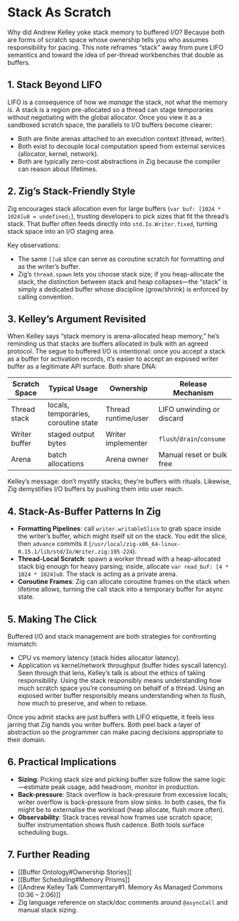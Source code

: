 # Stack As Scratch

Why did Andrew Kelley yoke stack memory to buffered I/O? Because both are forms of scratch space whose ownership tells you who assumes responsibility for pacing. This note reframes “stack” away from pure LIFO semantics and toward the idea of per-thread workbenches that double as buffers.

## 1. Stack Beyond LIFO
LIFO is a consequence of how we *manage* the stack, not what the memory *is*. A stack is a region pre-allocated so a thread can stage temporaries without negotiating with the global allocator. Once you view it as a sandboxed scratch space, the parallels to I/O buffers become clearer:

- Both are finite arenas attached to an execution context (thread, writer).  
- Both exist to decouple local computation speed from external services (allocator, kernel, network).  
- Both are typically zero-cost abstractions in Zig because the compiler can reason about lifetimes.

## 2. Zig’s Stack-Friendly Style
Zig encourages stack allocation even for large buffers (`var buf: [1024 * 1024]u8 = undefined;`), trusting developers to pick sizes that fit the thread’s stack. That buffer often feeds directly into `std.Io.Writer.fixed`, turning stack space into an I/O staging area.

Key observations:
- The same `[]u8` slice can serve as coroutine scratch for formatting *and* as the writer’s buffer.  
- Zig’s `thread.spawn` lets you choose stack size; if you heap-allocate the stack, the distinction between stack and heap collapses—the “stack” is simply a dedicated buffer whose discipline (grow/shrink) is enforced by calling convention.

## 3. Kelley’s Argument Revisited
When Kelley says “stack memory is arena-allocated heap memory,” he’s reminding us that stacks are buffers allocated in bulk with an agreed protocol. The segue to buffered I/O is intentional: once you accept a stack as a buffer for activation records, it’s easier to accept an exposed writer buffer as a legitimate API surface. Both share DNA:

| Scratch Space | Typical Usage                       | Ownership            | Release Mechanism            |
|---------------|--------------------------------------|----------------------|------------------------------|
| Thread stack  | locals, temporaries, coroutine state | Thread runtime/user  | LIFO unwinding or discard    |
| Writer buffer | staged output bytes                  | Writer implementer   | `flush`/`drain`/`consume`    |
| Arena         | batch allocations                    | Arena owner          | Manual reset or bulk free    |

Kelley’s message: don’t mystify stacks; they’re buffers with rituals. Likewise, Zig demystifies I/O buffers by pushing them into user reach.

## 4. Stack-As-Buffer Patterns In Zig
- **Formatting Pipelines**: call `writer.writableSlice` to grab space inside the writer’s buffer, which might itself sit on the stack. You edit the slice, then `advance` commits it (`/usr/local/zig-x86_64-linux-0.15.1/lib/std/Io/Writer.zig:195-224`).  
- **Thread-Local Scratch**: spawn a worker thread with a heap-allocated stack big enough for heavy parsing; inside, allocate `var read_buf: [4 * 1024 * 1024]u8`. The stack is acting as a private arena.  
- **Coroutine Frames**: Zig can allocate coroutine frames on the stack when lifetime allows, turning the call stack into a temporary buffer for async state.

## 5. Making The Click
Buffered I/O and stack management are both strategies for confronting mismatch:
- CPU vs memory latency (stack hides allocator latency).  
- Application vs kernel/network throughput (buffer hides syscall latency).  
Seen through that lens, Kelley’s talk is about the ethics of taking responsibility. Using the stack responsibly means understanding how much scratch space you’re consuming on behalf of a thread. Using an exposed writer buffer responsibly means understanding when to flush, how much to preserve, and when to rebase.

Once you admit stacks are just buffers with LIFO etiquette, it feels less jarring that Zig hands you writer buffers. Both peel back a layer of abstraction so the programmer can make pacing decisions appropriate to their domain.

## 6. Practical Implications
- **Sizing**: Picking stack size and picking buffer size follow the same logic—estimate peak usage, add headroom, monitor in production.  
- **Back-pressure**: Stack overflow is back-pressure from excessive locals; writer overflow is back-pressure from slow sinks. In both cases, the fix might be to externalise the workload (heap allocate, flush more often).  
- **Observability**: Stack traces reveal how frames use scratch space; buffer instrumentation shows flush cadence. Both tools surface scheduling bugs.

## 7. Further Reading
- [[Buffer Ontology#Ownership Stories]]
- [[Buffer Scheduling#Memory Prisms]]
- [[Andrew Kelley Talk Commentary#1. Memory As Managed Commons (0:36 – 2:06)]]
- Zig language reference on stack/doc comments around `@asyncCall` and manual stack sizing.
